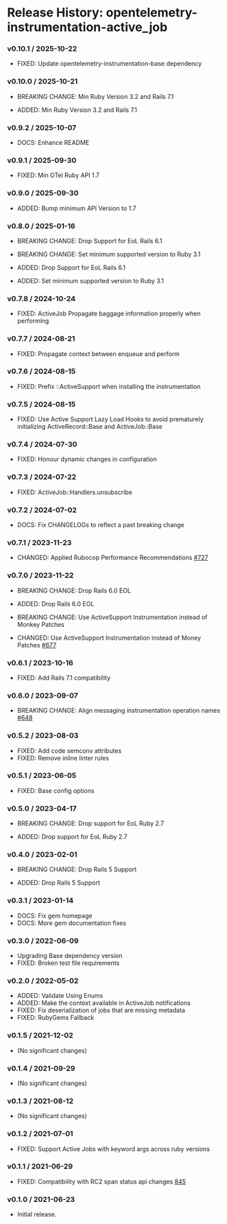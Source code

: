 # Release History: opentelemetry-instrumentation-active_job

### v0.10.1 / 2025-10-22

* FIXED: Update opentelemetry-instrumentation-base dependency

### v0.10.0 / 2025-10-21

* BREAKING CHANGE: Min Ruby Version 3.2 and Rails 7.1

* ADDED: Min Ruby Version 3.2 and Rails 7.1

### v0.9.2 / 2025-10-07

* DOCS: Enhance README

### v0.9.1 / 2025-09-30

* FIXED: Min OTel Ruby API 1.7

### v0.9.0 / 2025-09-30

* ADDED: Bump minimum API Version to 1.7

### v0.8.0 / 2025-01-16

* BREAKING CHANGE: Drop Support for EoL Rails 6.1
* BREAKING CHANGE: Set minimum supported version to Ruby 3.1

* ADDED: Drop Support for EoL Rails 6.1
* ADDED: Set minimum supported version to Ruby 3.1

### v0.7.8 / 2024-10-24

* FIXED: ActiveJob Propagate baggage information properly when performing

### v0.7.7 / 2024-08-21

* FIXED: Propagate context between enqueue and perform

### v0.7.6 / 2024-08-15

* FIXED: Prefix ::ActiveSupport when installing the instrumentation

### v0.7.5 / 2024-08-15

* FIXED: Use Active Support Lazy Load Hooks to avoid prematurely initializing ActiveRecord::Base and ActiveJob::Base

### v0.7.4 / 2024-07-30

* FIXED: Honour dynamic changes in configuration

### v0.7.3 / 2024-07-22

* FIXED: ActiveJob::Handlers.unsubscribe

### v0.7.2 / 2024-07-02

* DOCS: Fix CHANGELOGs to reflect a past breaking change

### v0.7.1 / 2023-11-23

* CHANGED: Applied Rubocop Performance Recommendations [#727](https://github.com/open-telemetry/opentelemetry-ruby-contrib/pull/727)

### v0.7.0 / 2023-11-22

* BREAKING CHANGE: Drop Rails 6.0 EOL

* ADDED: Drop Rails 6.0 EOL

* BREAKING CHANGE: Use ActiveSupport Instrumentation instead of Monkey Patches

* CHANGED: Use ActiveSupport Instrumentation instead of Money Patches [#677](https://github.com/open-telemetry/opentelemetry-ruby-contrib/pull/677)

### v0.6.1 / 2023-10-16

* FIXED: Add Rails 7.1 compatibility

### v0.6.0 / 2023-09-07

* BREAKING CHANGE: Align messaging instrumentation operation names [#648](https://github.com/open-telemetry/opentelemetry-ruby-contrib/pull/648)

### v0.5.2 / 2023-08-03

* FIXED: Add code semconv attributes
* FIXED: Remove inline linter rules

### v0.5.1 / 2023-06-05

* FIXED: Base config options

### v0.5.0 / 2023-04-17

* BREAKING CHANGE: Drop support for EoL Ruby 2.7 

* ADDED: Drop support for EoL Ruby 2.7 

### v0.4.0 / 2023-02-01

* BREAKING CHANGE: Drop Rails 5 Support 

* ADDED: Drop Rails 5 Support 

### v0.3.1 / 2023-01-14

* DOCS: Fix gem homepage 
* DOCS: More gem documentation fixes 

### v0.3.0 / 2022-06-09

* Upgrading Base dependency version
* FIXED: Broken test file requirements 

### v0.2.0 / 2022-05-02

* ADDED: Validate Using Enums 
* ADDED: Make the context available in ActiveJob notifications 
* FIXED: Fix deserialization of jobs that are missing metadata 
* FIXED: RubyGems Fallback 

### v0.1.5 / 2021-12-02

* (No significant changes)

### v0.1.4 / 2021-09-29

* (No significant changes)

### v0.1.3 / 2021-08-12

* (No significant changes)

### v0.1.2 / 2021-07-01

* FIXED: Support Active Jobs with keyword args across ruby versions  

### v0.1.1 / 2021-06-29

* FIXED: Compatibility with RC2 span status api changes [845](https://github.com/open-telemetry/opentelemetry-ruby/pull/845)

### v0.1.0 / 2021-06-23

* Initial release.
